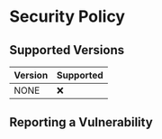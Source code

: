 # Security Policy

## Supported Versions

| Version | Supported          |
| ------- | ------------------ |
| NONE    | :x:                |

## Reporting a Vulnerability
